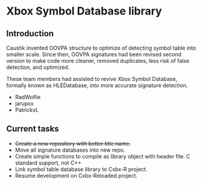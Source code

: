 # Xbox Symbol Database library

## Introduction

Caustik invented OOVPA structure to optimize of detecting symbol table into smaller scale.
Since then, OOVPA signatures had been revised second version to make code more cleaner, removed duplicates, 
less risk of false detection, and optimized.

These team members had assisted to revive Xbox Symbol Database, formally known as HLEDatabase, into more accurate signature detection.
* RadWolfie
* jarupxx
* PatrickvL


## Current tasks

* ~~Create a new repository with better title name.~~
* Move all signature databases into new repo.
* Create simple functions to compile as library object with header file. C standard support, not C++
* Link symbol table database library to Cxbx-R project.
* Resume development on Cxbx-Reloaded project.
